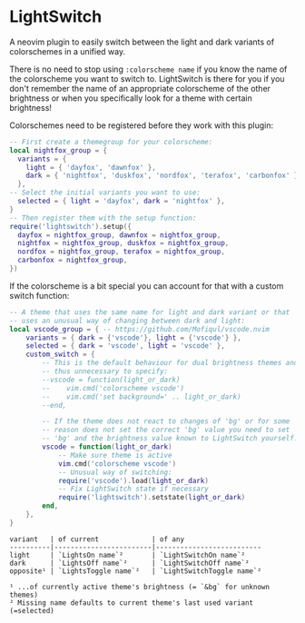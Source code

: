 # LightSwitch

A neovim plugin to easily switch between the light and dark variants of
colorschemes in a unified way.

There is no need to stop using `:colorscheme name` if you know the name
of the colorscheme you want to switch to. LightSwitch is there for you
if you don't remember the name of an appropriate colorscheme of the
other brightness or when you specifically look for a theme with certain
brightness!

Colorschemes need to be registered before they work with this plugin:

```lua
-- First create a themegroup for your colorscheme:
local nightfox_group = {
  variants = {
    light = { 'dayfox', 'dawnfox' },
    dark = { 'nightfox', 'duskfox', 'nordfox', 'terafox', 'carbonfox' },
  },
-- Select the initial variants you want to use:
  selected = { light = 'dayfox', dark = 'nightfox' },
}
-- Then register them with the setup function:
require('lightswitch').setup({
  dayfox = nightfox_group, dawnfox = nightfox_group,
  nightfox = nightfox_group, duskfox = nightfox_group,
  nordfox = nightfox_group, terafox = nightfox_group,
  carbonfox = nightfox_group,
})
```

If the colorscheme is a bit special you can account for that with a
custom switch function:
```lua
-- A theme that uses the same name for light and dark variant or that
-- uses an unusual way of changing between dark and light:
local vscode_group = { -- https://github.com/Mofiqul/vscode.nvim
    variants = { dark = {'vscode'}, light = {'vscode'} },
    selected = { dark = 'vscode', light = 'vscode' },
    custom_switch = {
        -- This is the default behaviour for dual brightness themes and
        -- thus unnecessary to specify:
        --vscode = function(light_or_dark)
        --    vim.cmd('colorscheme vscode')
        --    vim.cmd('set background=' .. light_or_dark)
        --end,

        -- If the theme does not react to changes of 'bg' or for some
        -- reason does not set the correct 'bg' value you need to set
        -- 'bg' and the brightness value known to LightSwitch yourself.
        vscode = function(light_or_dark)
            -- Make sure theme is active
            vim.cmd('colorscheme vscode')
            -- Unusual way of switching:
            require('vscode').load(light_or_dark)
            -- Fix LightSwitch state if necessary
            require('lightswitch').setstate(light_or_dark)
        end,
    },
}
```

```
variant   | of current             | of any
----------|------------------------|--------------------------
light     | `LightsOn name`²       | `LightSwitchOn name`²
dark      | `LightsOff name`²      | `LightSwitchOff name`²
opposite¹ | `LightsToggle name`²   | `LightSwitchToggle name`²

¹ ...of currently active theme's brightness (= `&bg` for unknown themes)
² Missing name defaults to current theme's last used variant (=selected)
```
